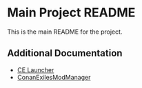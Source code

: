 # Main Project README

This is the main README for the project.

## Additional Documentation


- [CE Launcher](CE_Launcher/README.md)
- [ConanExilesModManager](ConanExilesModManager/README.md)
